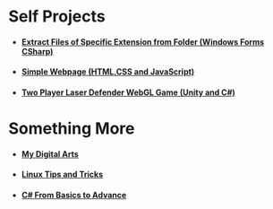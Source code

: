 # Self Projects

* #### [Extract Files of Specific Extension from Folder (Windows Forms CSharp)](https://github.com/WilcyWilson/SP-WinFormsCS-ExtractFiles/)
* #### [Simple Webpage (HTML,CSS and JavaScript)](https://github.com/WilcyWilson/SP-OmniFoodJsHtmlCSS-Webpage/)
* #### [Two Player Laser Defender WebGL Game (Unity and C#)](https://github.com/WilcyWilson/SP-LaserDefender_WebGL_Unity-GameDev/)

# Something More

* #### [My Digital Arts](https://github.com/WilcyWilson/Digital-Painting/blob/main/README.md) 
* #### [Linux Tips and Tricks](https://github.com/WilcyWilson/Linux-Study/blob/main/README.md)
* #### [C# From Basics to Advance](https://github.com/WilcyWilson/CSharp-101/blob/main/README.md) 





